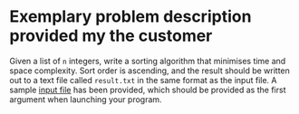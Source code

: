 # Exemplary problem description provided my the customer

Given a list of `n` integers, write a sorting algorithm that minimises time and space complexity.
Sort order is ascending, and the result should be written out to a text file called `result.txt` in the same format as the input file.
A sample [input file](numbers.txt) has been provided, which should be provided as the first argument when launching your program.
